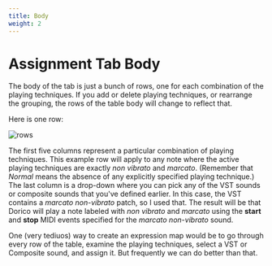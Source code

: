 ```yaml
---
title: Body
weight: 2
---
```


# Assignment Tab Body

The body of the tab is just a bunch of rows, one for each combination of the playing techniques.
If you add or delete playing techniques, or rearrange the grouping, the rows of the table body will change
to reflect that.

Here is one row:

![rows](/assignment-row.png)

The first five columns represent a particular combination of playing techniques.
This example row will apply to any note where the active playing techniques are exactly _non vibrato_ and _marcato_.
(Remember that _Normal_ means the absence of any explicitly specified playing technique.)
The last column is a drop-down where you can pick any of the VST sounds or composite sounds
that you've defined earlier. In this case, the VST contains a _marcato non-vibrato_ patch, so I used that.
The result will be that Dorico will play a note labeled with _non vibrato_ and _marcato_ using the **start** and
**stop** MIDI events specified for the _marcato non-vibrato_ sound.

One (very tediuos) way to create an expression map would be to go through every row of the table,
examine the playing techniques, select a VST or Composite sound, and assign it.
But frequently we can do better than that.
